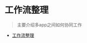 # 工作流整理

> 主要介绍多app之间如何协同工作

<!--ts-->
* [工作流整理](#工作流整理)

<!-- Created by https://github.com/ekalinin/github-markdown-toc -->
<!-- Added by: kuanhsiaokuo, at: Sat Jul  2 23:17:37 CST 2022 -->

<!--te-->
